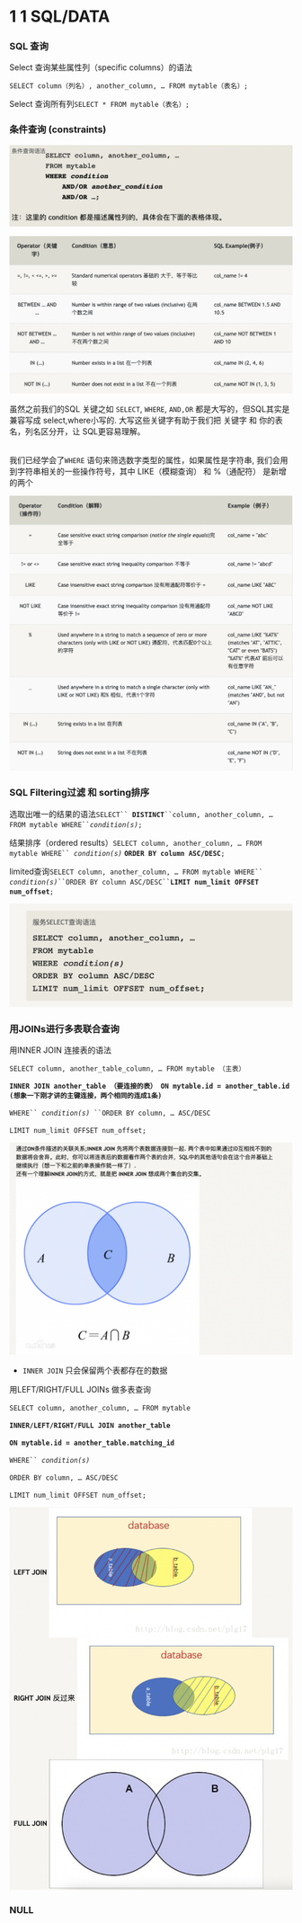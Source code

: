 # 1 1 SQL/DATA

### SQL 查询

Select 查询某些属性列（specific columns）的语法

`SELECT column（列名）, another_column, … FROM mytable（表名）;`

Select 查询所有列`SELECT * FROM mytable（表名）;`



### 条件查询 (constraints)

![](<../.gitbook/assets/截屏2022-07-30 下午8.41.55.png>)

![](<../.gitbook/assets/截屏2022-07-30 下午8.42.23.png>)

虽然之前我们的SQL 关键之如 `SELECT`, `WHERE`, `AND,OR` 都是大写的，但SQL其实是兼容写成 select,where小写的. 大写这些关键字有助于我们把 关键字 和 你的表名，列名区分开，让 SQL更容易理解。

\
我们已经学会了`WHERE` 语句来筛选数字类型的属性，如果属性是字符串, 我们会用到字符串相关的一些操作符号，其中 LIKE（模糊查询） 和 %（通配符） 是新增的两个

![](<../.gitbook/assets/截屏2022-07-30 下午8.58.49.png>)



### SQL Filtering过滤 和 sorting排序

选取出唯一的结果的语法`SELECT`` `**`DISTINCT`**` ``column, another_column, … FROM mytable WHERE`` `_`condition(s)`_`;`



结果排序（ordered results）`SELECT column, another_column, … FROM mytable WHERE`` `_`condition(s)`_ **`ORDER BY column ASC/DESC`**`;`



limited查询`SELECT column, another_column, … FROM mytable WHERE`` `_`condition(s)`_` ``ORDER BY column ASC/DESC`` `**`LIMIT num_limit OFFSET num_offset`**`;`



![](<../.gitbook/assets/截屏2022-08-01 下午7.52.24.png>)

### 用JOINs进行多表联合查询

用INNER JOIN 连接表的语法

`SELECT column, another_table_column, … FROM mytable （主表）`&#x20;

**`INNER JOIN another_table （要连接的表） ON mytable.id = another_table.id (想象一下刚才讲的主键连接，两个相同的连成1条)`**

&#x20;`WHERE`` `_`condition(s)`_` ``ORDER BY column, … ASC/DESC`&#x20;

`LIMIT num_limit OFFSET num_offset;`

![](<../.gitbook/assets/截屏2022-08-01 下午8.13.06.png>)

* `INNER JOIN` 只会保留两个表都存在的数据

用LEFT/RIGHT/FULL JOINs 做多表查询

`SELECT column, another_column, … FROM mytable`&#x20;

**`INNER/LEFT/RIGHT/FULL JOIN another_table`**

&#x20;**`ON mytable.id = another_table.matching_id`**&#x20;

`WHERE`` `_`condition(s)`_&#x20;

`ORDER BY column, … ASC/DESC`&#x20;

`LIMIT num_limit OFFSET num_offset;`

![](<../.gitbook/assets/截屏2022-08-01 下午8.38.11.png>)



### NULL



